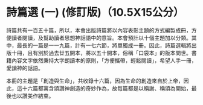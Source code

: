 # 詩篇選 (一) (修訂版)（10.5X15公分）

 

詩篇共有一百五十篇，所以，本會出版詩篇將以內容表彰主題的方式編製成冊，方便讀者閱讀，及幫助讀者思想神話語中的意旨。本會預計以十個主題加以分類。其中，最長的一篇是一一九篇，計有一七六節，將單獨成一冊。因此，詩篇選輯將出版十冊，且有別於過去廿五開本，將以五十開本，俗稱「口袋本」的版本問世。書籍內容文字依然秉持大字朗讀本的原則，「方便攜帶，輕鬆閱讀」，希望人手一冊，愛讀神的話語。

本冊的主題是「創造與生命」，共收錄十六篇，因為生命的創造來自於上帝，因此，這十六篇都寓含頌讚神創造的奇妙作為，故每篇都是以稱謝、稱頌為開始，最後也以讚美作結束。
